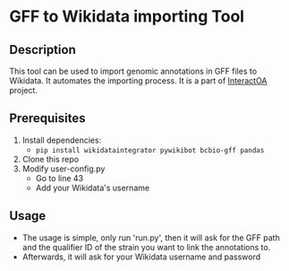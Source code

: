 # GFF to Wikidata importing Tool

## Description
This tool can be used to import genomic annotations in GFF files to Wikidata. It automates the importing process. It is a part of [InteractOA](https://interactoa.toolforge.org/) project.
## Prerequisites
1. Install dependencies:
   - ```pip install wikidataintegrator pywikibot bcbio-gff pandas```
3. Clone this repo
2. Modify user-config.py
    - Go to line 43
    - Add your Wikidata's username

## Usage
- The usage is simple, only run 'run.py', then it will ask for the GFF path and the qualifier ID of the strain you want to link the annotations to.
- Afterwards, it will ask for your Wikidata username and password 

